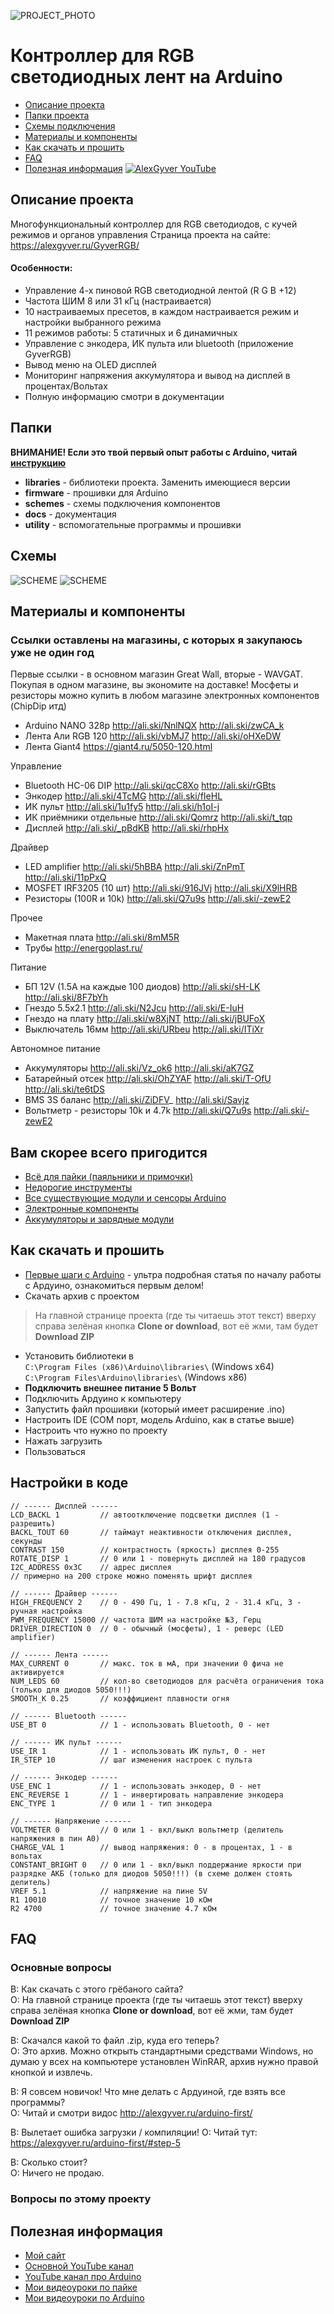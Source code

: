 ![PROJECT_PHOTO](https://github.com/AlexGyver/GyverRGB/blob/master/proj_img.jpg)
# Контроллер для RGB светодиодных лент на Arduino
* [Описание проекта](#chapter-0)
* [Папки проекта](#chapter-1)
* [Схемы подключения](#chapter-2)
* [Материалы и компоненты](#chapter-3)
* [Как скачать и прошить](#chapter-4)
* [FAQ](#chapter-5)
* [Полезная информация](#chapter-6)
[![AlexGyver YouTube](http://alexgyver.ru/git_banner.jpg)](https://www.youtube.com/channel/UCgtAOyEQdAyjvm9ATCi_Aig?sub_confirmation=1)

<a id="chapter-0"></a>
## Описание проекта
Многофункциональный контроллер для RGB светодиодов, с кучей режимов и органов управления
Страница проекта на сайте: https://alexgyver.ru/GyverRGB/  
   
#### Особенности:
- Управление 4-х пиновой RGB светодиодной лентой (R G B +12)
- Частота ШИМ 8 или 31 кГц (настраивается)
- 10 настраиваемых пресетов, в каждом настраивается режим и настройки выбранного режима
- 11 режимов работы: 5 статичных и 6 динамичных
- Управление с энкодера, ИК пульта или bluetooth (приложение GyverRGB)
- Вывод меню на OLED дисплей
- Мониторинг напряжения аккумулятора и вывод на дисплей в процентах/Вольтах
- Полную информацию смотри в документации

<a id="chapter-1"></a>
## Папки
**ВНИМАНИЕ! Если это твой первый опыт работы с Arduino, читай [инструкцию](#chapter-4)**
- **libraries** - библиотеки проекта. Заменить имеющиеся версии
- **firmware** - прошивки для Arduino
- **schemes** - схемы подключения компонентов
- **docs** - документация
- **utility** - вспомогательные программы и прошивки

<a id="chapter-2"></a>
## Схемы
![SCHEME](https://github.com/AlexGyver/GyverRGB/blob/master/schemes/scheme1.jpg)
![SCHEME](https://github.com/AlexGyver/GyverRGB/blob/master/schemes/scheme2.jpg)

<a id="chapter-3"></a>
## Материалы и компоненты
### Ссылки оставлены на магазины, с которых я закупаюсь уже не один год
Первые ссылки - в основном магазин Great Wall, вторые - WAVGAT. Покупая в одном магазине, вы экономите на доставке!
Мосфеты и резисторы можно купить в любом магазине электронных компонентов (ChipDip итд)
- Arduino NANO 328p http://ali.ski/NnlNQX  http://ali.ski/zwCA_k
- Лента Али RGB 120 http://ali.ski/vbMJ7  http://ali.ski/oHXeDW
- Лента Giant4 https://giant4.ru/5050-120.html

Управление
- Bluetooth HC-06 DIP http://ali.ski/qcC8Xo  http://ali.ski/rGBts
- Энкодер http://ali.ski/4TcMG  http://ali.ski/fIeHL
- ИК пульт http://ali.ski/1u1fy5  http://ali.ski/h1oI-j
- ИК приёмники отдельные http://ali.ski/Qomrz  http://ali.ski/t_tqp
- Дисплей http://ali.ski/_pBdKB  http://ali.ski/rhpHx

Драйвер
- LED amplifier http://ali.ski/5hBBA  http://ali.ski/ZnPmT  http://ali.ski/11pPxQ
- MOSFET IRF3205 (10 шт) http://ali.ski/916JVj  http://ali.ski/X9lHRB
- Резисторы (100R и 10k) http://ali.ski/Q7u9s  http://ali.ski/-zewE2

Прочее
- Макетная плата http://ali.ski/8mM5R
- Трубы http://energoplast.ru/

Питание
- БП 12V (1.5A на каждые 100 диодов) http://ali.ski/sH-LK  http://ali.ski/8F7bYh
- Гнездо 5.5x2.1 http://ali.ski/N2Jcu  http://ali.ski/E-IuH
- Гнездо на плату http://ali.ski/w8XjNT  http://ali.ski/jBUFoX
- Выключатель 16мм http://ali.ski/URbeu  http://ali.ski/ITiXr

Автономное питание
- Аккумуляторы http://ali.ski/Vz_ok6  http://ali.ski/aK7GZ
- Батарейный отсек http://ali.ski/OhZYAF  http://ali.ski/T-OfU  http://ali.ski/te6tDS
- BMS 3S баланс http://ali.ski/ZiDFV_  http://ali.ski/Savjz
- Вольтметр - резисторы 10k и 4.7k http://ali.ski/Q7u9s  http://ali.ski/-zewE2

## Вам скорее всего пригодится
* [Всё для пайки (паяльники и примочки)](http://alexgyver.ru/all-for-soldering/)
* [Недорогие инструменты](http://alexgyver.ru/my_instruments/)
* [Все существующие модули и сенсоры Arduino](http://alexgyver.ru/arduino_shop/)
* [Электронные компоненты](http://alexgyver.ru/electronics/)
* [Аккумуляторы и зарядные модули](http://alexgyver.ru/18650/)

<a id="chapter-4"></a>
## Как скачать и прошить
* [Первые шаги с Arduino](http://alexgyver.ru/arduino-first/) - ультра подробная статья по началу работы с Ардуино, ознакомиться первым делом!
* Скачать архив с проектом
> На главной странице проекта (где ты читаешь этот текст) вверху справа зелёная кнопка **Clone or download**, вот её жми, там будет **Download ZIP**
* Установить библиотеки в  
`C:\Program Files (x86)\Arduino\libraries\` (Windows x64)  
`C:\Program Files\Arduino\libraries\` (Windows x86)
* **Подключить внешнее питание 5 Вольт**
* Подключить Ардуино к компьютеру
* Запустить файл прошивки (который имеет расширение .ino)
* Настроить IDE (COM порт, модель Arduino, как в статье выше)
* Настроить что нужно по проекту
* Нажать загрузить
* Пользоваться  

## Настройки в коде
    // ------ Дисплей ------
    LCD_BACKL 1         // автоотключение подсветки дисплея (1 - разрешить) 
    BACKL_TOUT 60       // таймаут неактивности отключения дисплея, секунды
    CONTRAST 150        // контрастность (яркость) дисплея 0-255
    ROTATE_DISP 1       // 0 или 1 - повернуть дисплей на 180 градусов
    I2C_ADDRESS 0x3C    // адрес дисплея
    // примерно на 200 строке можно поменять шрифт дисплея

    // ------ Драйвер ------
    HIGH_FREQUENCY 2    // 0 - 490 Гц, 1 - 7.8 кГц, 2 - 31.4 кГц, 3 - ручная настройка
    PWM_FREQUENCY 15000 // частота ШИМ на настройке №3, Герц
    DRIVER_DIRECTION 0  // 0 - обычный (мосфеты), 1 - реверс (LED amplifier)

    // ------ Лента ------
    MAX_CURRENT 0       // макс. ток в мА, при значении 0 фича не активируется
    NUM_LEDS 60         // кол-во светодиодов для расчёта ограничения тока (только для диодов 5050!!!)
    SMOOTH_K 0.25       // коэффициент плавности огня

    // ------ Bluetooth ------
    USE_BT 0            // 1 - использовать Bluetooth, 0 - нет

    // ------ ИК пульт ------
    USE_IR 1            // 1 - использовать ИК пульт, 0 - нет
    IR_STEP 10          // шаг изменения настроек с пульта

    // ------ Энкодер ------
    USE_ENC 1           // 1 - использовать энкодер, 0 - нет
    ENC_REVERSE 1       // 1 - инвертировать направление энкодера
    ENC_TYPE 1          // 0 или 1 - тип энкодера

    // ------ Напряжение ------
    VOLTMETER 0         // 0 или 1 - вкл/выкл вольтметр (делитель напряжения в пин А0)
    CHARGE_VAL 1        // вывод напряжения: 0 - в процентах, 1 - в вольтах
    CONSTANT_BRIGHT 0   // 0 или 1 - вкл/выкл поддержание яркости при разрядке АКБ (только для диодов 5050!!!) (в схеме должен стоять делитель)
    VREF 5.1            // напряжение на пине 5V
    R1 10010            // точное значение 10 кОм
    R2 4700             // точное значение 4.7 кОм
	
<a id="chapter-5"></a>
## FAQ
### Основные вопросы
В: Как скачать с этого грёбаного сайта?  
О: На главной странице проекта (где ты читаешь этот текст) вверху справа зелёная кнопка **Clone or download**, вот её жми, там будет **Download ZIP**

В: Скачался какой то файл .zip, куда его теперь?  
О: Это архив. Можно открыть стандартными средствами Windows, но думаю у всех на компьютере установлен WinRAR, архив нужно правой кнопкой и извлечь.

В: Я совсем новичок! Что мне делать с Ардуиной, где взять все программы?  
О: Читай и смотри видос http://alexgyver.ru/arduino-first/

В: Вылетает ошибка загрузки / компиляции!
О: Читай тут: https://alexgyver.ru/arduino-first/#step-5

В: Сколько стоит?  
О: Ничего не продаю.

### Вопросы по этому проекту

<a id="chapter-6"></a>
## Полезная информация
* [Мой сайт](http://alexgyver.ru/)
* [Основной YouTube канал](https://www.youtube.com/channel/UCgtAOyEQdAyjvm9ATCi_Aig?sub_confirmation=1)
* [YouTube канал про Arduino](https://www.youtube.com/channel/UC4axiS76D784-ofoTdo5zOA?sub_confirmation=1)
* [Мои видеоуроки по пайке](https://www.youtube.com/playlist?list=PLOT_HeyBraBuMIwfSYu7kCKXxQGsUKcqR)
* [Мои видеоуроки по Arduino](http://alexgyver.ru/arduino_lessons/)